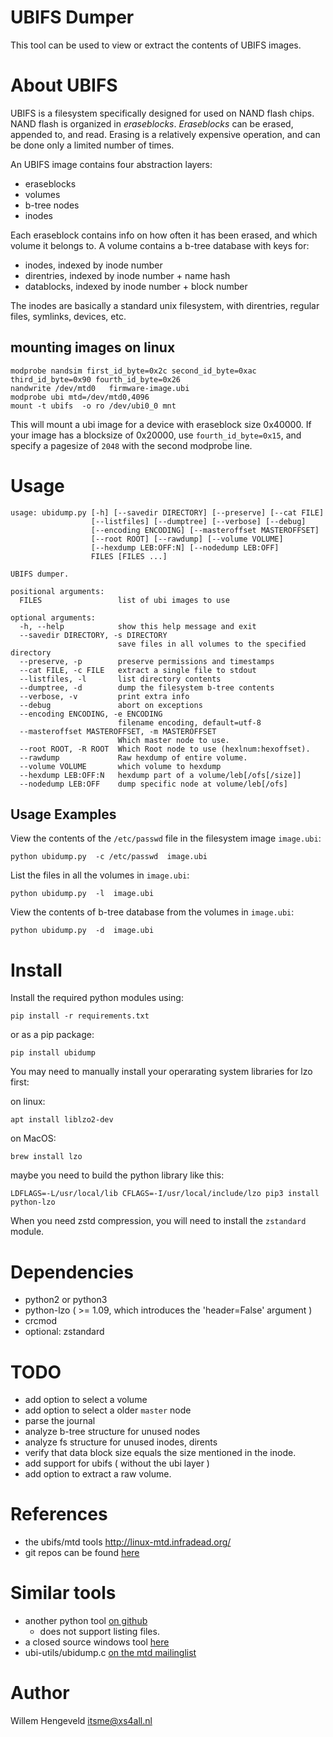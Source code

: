 UBIFS Dumper
============

This tool can be used to view or extract the contents of UBIFS images.

About UBIFS
===========

UBIFS is a filesystem specifically designed for used on NAND flash chips.
NAND flash is organized in _eraseblocks_. _Eraseblocks_ can be erased,
appended to, and read. Erasing is a relatively expensive operation, and can
be done only a limited number of times.

An UBIFS image contains four abstraction layers:
 * eraseblocks
 * volumes
 * b-tree nodes
 * inodes

Each eraseblock contains info on how often it has been erased, and which volume it belongs to.
A volume contains a b-tree database with keys for:
 * inodes, indexed by inode number
 * direntries, indexed by inode number + name hash
 * datablocks, indexed by inode number + block number

The inodes are basically a standard unix filesystem, with direntries, regular files, symlinks, devices, etc.

mounting images on linux
------------------------

    modprobe nandsim first_id_byte=0x2c second_id_byte=0xac third_id_byte=0x90 fourth_id_byte=0x26
    nandwrite /dev/mtd0   firmware-image.ubi 
    modprobe ubi mtd=/dev/mtd0,4096
    mount -t ubifs  -o ro /dev/ubi0_0 mnt

This will mount a ubi image for a device with eraseblock size 0x40000.
If your image has a blocksize of 0x20000, use `fourth_id_byte=0x15`, and specify a pagesize of `2048`
with the second modprobe line.

Usage
=====

```
usage: ubidump.py [-h] [--savedir DIRECTORY] [--preserve] [--cat FILE]
                  [--listfiles] [--dumptree] [--verbose] [--debug]
                  [--encoding ENCODING] [--masteroffset MASTEROFFSET]
                  [--root ROOT] [--rawdump] [--volume VOLUME]
                  [--hexdump LEB:OFF:N] [--nodedump LEB:OFF]
                  FILES [FILES ...]

UBIFS dumper.

positional arguments:
  FILES                 list of ubi images to use

optional arguments:
  -h, --help            show this help message and exit
  --savedir DIRECTORY, -s DIRECTORY
                        save files in all volumes to the specified directory
  --preserve, -p        preserve permissions and timestamps
  --cat FILE, -c FILE   extract a single file to stdout
  --listfiles, -l       list directory contents
  --dumptree, -d        dump the filesystem b-tree contents
  --verbose, -v         print extra info
  --debug               abort on exceptions
  --encoding ENCODING, -e ENCODING
                        filename encoding, default=utf-8
  --masteroffset MASTEROFFSET, -m MASTEROFFSET
                        Which master node to use.
  --root ROOT, -R ROOT  Which Root node to use (hexlnum:hexoffset).
  --rawdump             Raw hexdump of entire volume.
  --volume VOLUME       which volume to hexdump
  --hexdump LEB:OFF:N   hexdump part of a volume/leb[/ofs[/size]]
  --nodedump LEB:OFF    dump specific node at volume/leb[/ofs]
```

Usage Examples
--------------

View the contents of the `/etc/passwd` file in the filesystem image `image.ubi`:

    python ubidump.py  -c /etc/passwd  image.ubi

List the files in all the volumes in `image.ubi`:

    python ubidump.py  -l  image.ubi

View the contents of b-tree database from the volumes in `image.ubi`:

    python ubidump.py  -d  image.ubi


Install
=======

Install the required python modules using:

    pip install -r requirements.txt

or as a pip package:

    pip install ubidump

You may need to manually install your operarating system libraries for lzo first:

on linux:

    apt install liblzo2-dev

on MacOS:

    brew install lzo

maybe you need to build the python library like this:

    LDFLAGS=-L/usr/local/lib CFLAGS=-I/usr/local/include/lzo pip3 install python-lzo


When you need zstd compression, you will need to install the `zstandard` module.


Dependencies
============

 * python2 or python3
 * python-lzo  ( >= 1.09, which introduces the 'header=False' argument )
 * crcmod
 * optional: zstandard

TODO
====

 * add option to select a volume
 * add option to select a older `master` node
 * parse the journal
 * analyze b-tree structure for unused nodes
 * analyze fs structure for unused inodes, dirents
 * verify that data block size equals the size mentioned in the inode.
 * add support for ubifs ( without the ubi layer )
 * add option to extract a raw volume.

References
==========

 * the ubifs/mtd tools http://linux-mtd.infradead.org/
 * git repos can be found [here](http://git.infradead.org/)

Similar tools
=============

 * another python tool  [on github](https://github.com/jrspruitt/ubi_reader/)
     * does not support listing files.
 * a closed source windows tool [here](http://ubidump.oozoon.de/)
 * ubi-utils/ubidump.c [on the mtd mailinglist](http://lists.infradead.org/pipermail/linux-mtd/2014-July/054547.html)

Author
======

Willem Hengeveld <itsme@xs4all.nl>

